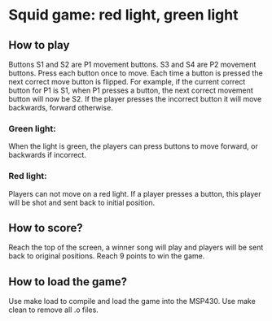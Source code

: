 # Squid game: red light, green light

## How to play

Buttons S1 and S2 are P1 movement buttons. S3 and S4 are P2 movement
buttons. Press each button once to move. Each time a button is pressed the
next correct move button is flipped. For example, if the current correct
button for P1 is S1, when P1 presses a button, the next correct movement
button will now be S2. If the player presses the incorrect button it will move
backwards, forward otherwise.

### Green light:

When the light is green, the players can press buttons to move forward, or
backwards if incorrect.

### Red light:

Players can not move on a red light. If a player presses a button, this player
will be shot and sent back to initial position.

## How to score?

Reach the top of the screen, a winner song will play and players will be sent
back to original positions. Reach 9 points to win the game.

## How to load the game?

Use make load to compile and load the game into the MSP430. Use make clean to
remove all .o files. 
